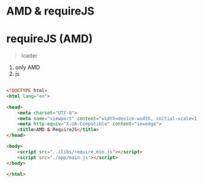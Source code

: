 # AMD & requireJS


# requireJS (AMD)

> loader

1. only AMD
2. js




```html
    
<!DOCTYPE html>
<html lang="en">

<head>
    <meta charset="UTF-8">
    <meta name="viewport" content="width=device-width, initial-scale=1.0">
    <meta http-equiv="X-UA-Compatible" content="ie=edge">
    <title>AMD & RequireJS</title>
</head>

<body>
    <script src="../libs/require.min.js"></script>
    <script src="./app/main.js"></script>
</body>

</html>

```
